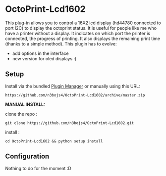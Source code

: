 # OctoPrint-Lcd1602

This plug-in allows you to control a 16X2 lcd display (hd44780 connected to port I2C) to display the octoprint status. It is useful for people like me who have a printer without a display.
It indicates on which port the printer is connected, the progress of printing. It also displays the remaining print time (thanks to a simple method).
This plugin has to evolve:
- add options in the interface
- new version for oled displays :)

## Setup

Install via the bundled [Plugin Manager](https://github.com/foosel/OctoPrint/wiki/Plugin:-Plugin-Manager)
or manually using this URL:

    https://github.com/n3bojs4/OctoPrint-Lcd1602/archive/master.zip

**MANUAL INSTALL:** 

clone the repo :

`git clone https://github.com/n3bojs4/OctoPrint-Lcd1602.git  `

install :

`cd OctoPrint-Lcd1602 && python setup install`

## Configuration

Nothing to do for the moment :D